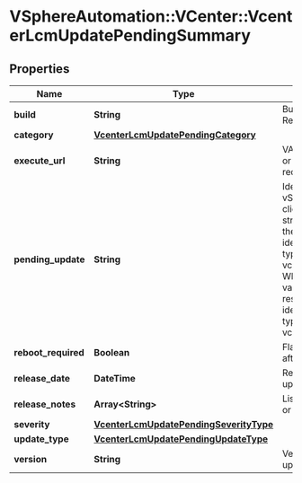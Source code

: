 # VSphereAutomation::VCenter::VcenterLcmUpdatePendingSummary

## Properties
Name | Type | Description | Notes
------------ | ------------- | ------------- | -------------
**build** | **String** | Build number of the vCenter Release | 
**category** | [**VcenterLcmUpdatePendingCategory**](VcenterLcmUpdatePendingCategory.md) |  | 
**execute_url** | **String** | VAMI or ISO URL for update or upgrade execute phase redirection | 
**pending_update** | **String** | Identifier of the given vSphere update When clients pass a value of this structure as a parameter, the field must be an identifier for the resource type: vcenter.lcm.update.pending. When operations return a value of this structure as a result, the field will be an identifier for the resource type: vcenter.lcm.update.pending. | 
**reboot_required** | **Boolean** | Flag to suggest a reboot after the release is applied | 
**release_date** | **DateTime** | Release date of the vSphere update or patch | 
**release_notes** | **Array&lt;String&gt;** | List of URI pointing to patch or update release notes | 
**severity** | [**VcenterLcmUpdatePendingSeverityType**](VcenterLcmUpdatePendingSeverityType.md) |  | 
**update_type** | [**VcenterLcmUpdatePendingUpdateType**](VcenterLcmUpdatePendingUpdateType.md) |  | 
**version** | **String** | Version of the vSphere update or patch | 



